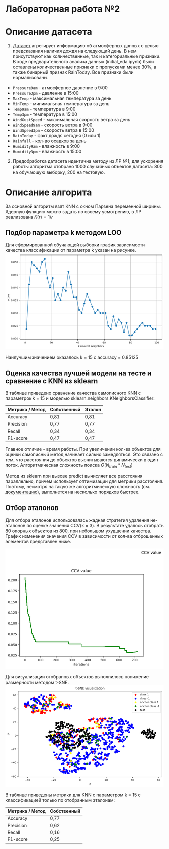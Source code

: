 # Лабораторная работа №2

# Описание датасета
1. [Датасет](https://www.kaggle.com/datasets/jsphyg/weather-dataset-rattle-package) агрегирует информацию об атмосферных данных с целью предсказания наличия дождя на следующий день. В нем присутствуют как количественные, так и категориальные признаки. В ходе предварительного анализа данных (initial_eda.ipynb) были оставлены количественные признаки c пропусками менее 30%, а также бинарный признак RainToday. Все признаки были нормализованы.

- `Pressure9am` - атмосферное давление в 9:00
- `Pressure3pm` - давление в 15:00
- `MaxTemp` - максимальная температура за день
- `MinTemp` - минимальная температура за день
- `Temp9am` - температура в 9:00
- `Temp3pm` - температура в 15:00
- `WindGustSpeed` - максимальная скорость ветра за день
- `WindSpeed9am` - скорость ветра в 9:00
- `WindSpeed3pm` - скорость ветра в 15:00
- `RainToday` - факт дождя сегодня (0 или 1)
- `Rainfall` - кол-во осадков за день
- `Humidity9am` - влажность в 9:00
- `Humidity3pm` - влажность в 15:00

2. Предобработка датасета идентична методу из ЛР №1; для ускорения работы алгоритма отобрано 1000 случайных объектов датасета: 800 на обучающую выборку, 200 на тестовую.

# Описание алгорита
За основной алгоритм взят KNN с окном Парзена переменной ширины. Ядерную функцию можно задать по своему усмотрению, в ЛР реализована $K(r) = 1 / r$

## Подбор параметра k методом LOO
Для сформированной обучающей выборки график зависимости качества классификации от параметра k указан на рисунке.
![alt text](image.png)

Наилучшим значением оказалось k = 15 с accuracy = 0.85125

## Оценка качества лучшей модели на тесте и сравнение с KNN из sklearn
В таблице приведено сравнение качества самописного KNN с параметрок k = 15 и моделью sklearn.neighbors.KNeighborsClassifier:

| Метрика / Метод| Собственный| Эталон |
|-------|-------|--------|
| Accuracy | 0,81 | 0,81  |
| Precision| 0,77 | 0,77  |
| Recall | 0,34 | 0,34  |
|F1-score | 0,47 | 0,47 |

Главное отличие - время работы. При увеличении кол-ва объектов для оценки самописный метод начинает сильно замедляться. Это связано с тем, что расстояния до объектов высчитываются динамически в один поток. Алгоритмическая сложность поиска $O(N_{train} * N_{test})$

Метод из sklearn при вызове predict вычисляет все расстояния параллельно, причем использует оптимизации для метрики расстояния. Поэтому, несмотря на такую же алгоритмическую сложность (см. [документацию](https://github.com/scikit-learn/scikit-learn/blob/ea9e824705cc6313aa65413e9ee245fa974f8dd6/sklearn/metrics/_pairwise_distances_reduction/_dispatcher.py#L534)), выполнется на несколько порядков быстрее.

## Отбор эталонов
Для отбора эталонов использовалась жадная стратегия удаления не-эталонов по оценке значения CCV(k = 3). В результате удалось отобрать 80 опорных объектов из 800, при небольшом ухудшении качества. График изменения значения CCV в зависимости от кол-ва отброшенных элементов представлен ниже.

![alt text](image-1.png)

Для визуализации отобранных объектов выполнилось понижение размерности методом t-SNE.
![alt text](image-2.png)

В таблице приведены метрики для KNN с параметром k = 15 с классификацией только по отобранным эталонам:

| Метрика / Метод| Собственный|
|-------|-------|
| Accuracy | 0,77 |
| Precision| 0,62 |
| Recall | 0,16 |
| F1-score | 0,25 |
